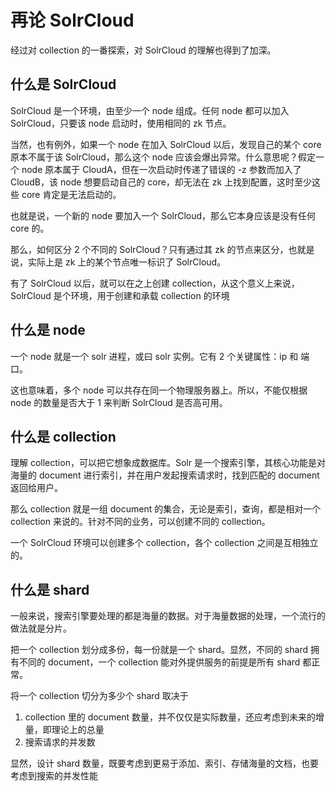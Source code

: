 # 再论 SolrCloud

经过对 collection 的一番探索，对 SolrCloud 的理解也得到了加深。

## 什么是 SolrCloud

SolrCloud 是一个环境，由至少一个 node 组成。任何 node 都可以加入 SolrCloud，只要该 node 启动时，使用相同的 zk 节点。

当然，也有例外，如果一个 node 在加入 SolrCloud 以后，发现自己的某个 core 原本不属于该 SolrCloud，那么这个 node 应该会爆出异常。什么意思呢？假定一个 node 原本属于 CloudA，但在一次启动时传递了错误的 -z 参数而加入了 CloudB，该 node 想要启动自己的 core，却无法在 zk 上找到配置，这时至少这些 core 肯定是无法启动的。

也就是说，一个新的 node 要加入一个 SolrCloud，那么它本身应该是没有任何 core 的。

那么，如何区分 2 个不同的 SolrCloud？只有通过其 zk 的节点来区分，也就是说，实际上是 zk 上的某个节点唯一标识了 SolrCloud。

有了 SolrCloud 以后，就可以在之上创建 collection，从这个意义上来说，SolrCloud 是个环境，用于创建和承载 collection 的环境

## 什么是 node

一个 node 就是一个 solr 进程，或曰 solr 实例。它有 2 个关键属性：ip 和 端口。

这也意味着，多个 node 可以共存在同一个物理服务器上。所以，不能仅根据 node 的数量是否大于 1 来判断 SolrCloud 是否高可用。

## 什么是 collection

理解 collection，可以把它想象成数据库。Solr 是一个搜索引擎，其核心功能是对海量的 document 进行索引，并在用户发起搜索请求时，找到匹配的 document 返回给用户。

那么 collection 就是一组 document 的集合，无论是索引，查询，都是相对一个 collection 来说的。针对不同的业务，可以创建不同的 collection。

一个 SolrCloud 环境可以创建多个 collection，各个 collection 之间是互相独立的。

## 什么是 shard

一般来说，搜索引擎要处理的都是海量的数据。对于海量数据的处理，一个流行的做法就是分片。

把一个 collection 划分成多份，每一份就是一个 shard。显然，不同的 shard 拥有不同的 document，一个 collection 能对外提供服务的前提是所有 shard 都正常。

将一个 collection 切分为多少个 shard 取决于

1. collection 里的 document 数量，并不仅仅是实际数量，还应考虑到未来的增量，即理论上的总量
2. 搜索请求的并发数

显然，设计 shard 数量，既要考虑到更易于添加、索引、存储海量的文档，也要考虑到搜索的并发性能